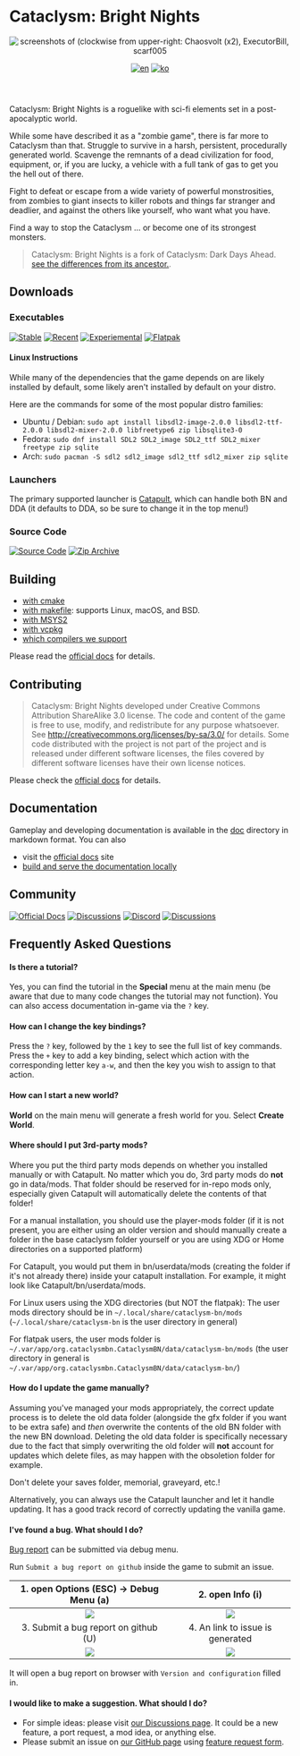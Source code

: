 # Cataclysm: Bright Nights

<header align="center">
  <a><img src="docs/en/contribute/img/readme-title.png" title="screenshots of (clockwise from upper-right: Chaosvolt (x2), ExecutorBill, scarf005"></a>

[![en][icon-en]][en] [![ko][icon-ko]][ko]

</header>

[en]: ./README.md
[icon-en]: https://img.shields.io/badge/lang-en-red?style=flat-square
[ko]: ./README.ko.md
[icon-ko]: https://img.shields.io/badge/lang-ko-orange?style=flat-square

Cataclysm: Bright Nights is a roguelike with sci-fi elements set in a post-apocalyptic world.

While some have described it as a "zombie game", there is far more to Cataclysm than that. Struggle
to survive in a harsh, persistent, procedurally generated world. Scavenge the remnants of a dead
civilization for food, equipment, or, if you are lucky, a vehicle with a full tank of gas to get you
the hell out of there.

Fight to defeat or escape from a wide variety of powerful monstrosities, from zombies to giant
insects to killer robots and things far stranger and deadlier, and against the others like yourself,
who want what you have.

Find a way to stop the Cataclysm ... or become one of its strongest monsters.

> Cataclysm: Bright Nights is a fork of Cataclysm: Dark Days Ahead.
> [see the differences from its ancestor.](https://docs.cataclysmbn.org/en/game/changelog/).

## Downloads

### Executables

[![Stable][stable-releases-badge]][stable-releases] [![Recent][all-releases-badge]][all-releases] [![Experiemental][experimental-badge]][experimental-releases] [![Flatpak][flathub-badge]][flathub-releases]

#### Linux Instructions

While many of the dependencies that the game depends on are likely installed by default, some likely aren't installed by default on your distro.

Here are the commands for some of the most popular distro families:

- Ubuntu / Debian: `sudo apt install libsdl2-image-2.0.0 libsdl2-ttf-2.0.0 libsdl2-mixer-2.0.0 libfreetype6 zip libsqlite3-0`
- Fedora: `sudo dnf install SDL2 SDL2_image SDL2_ttf SDL2_mixer freetype zip sqlite`
- Arch: `sudo pacman -S sdl2 sdl2_image sdl2_ttf sdl2_mixer zip sqlite`

### Launchers

The primary supported launcher is [Catapult](https://github.com/qrrk/Catapult), which can handle both BN and DDA (it defaults to DDA, so be sure to change it in the top menu!)

### Source Code

[![Source Code][source-badge]][source] [![Zip Archive][clone-badge]][clone]

[stable-releases]: https://github.com/cataclysmbnteam/Cataclysm-BN/releases/latest "Download stable executable"
[stable-releases-badge]: https://img.shields.io/github/v/release/cataclysmbnteam/Cataclysm-BN?style=for-the-badge&color=success&label=stable
[all-releases]: https://github.com/cataclysmbnteam/Cataclysm-BN/releases?q=prerelease%3Atrue&expanded=true
[all-releases-badge]: https://img.shields.io/github/v/release/cataclysmbnteam/Cataclysm-BN?style=for-the-badge&color=important&label=Latest%20Release&include_prereleases&sort=date
[experimental-releases]: https://github.com/cataclysmbnteam/Cataclysm-BN/releases/tag/experimental
[experimental-badge]: https://img.shields.io/github/v/release/cataclysmbnteam/Cataclysm-BN?style=for-the-badge&color=salmon&label=Experimental%20Release&include_prereleases&sort=date
[flathub-releases]: https://flathub.org/apps/org.cataclysmbn.CataclysmBN
[flathub-badge]: https://img.shields.io/flathub/v/org.cataclysmbn.CataclysmBN?style=for-the-badge&color=success
[source]: https://github.com/cataclysmbnteam/Cataclysm-BN/archive/master.zip "The source can be downloaded as a .zip archive"
[source-badge]: https://img.shields.io/badge/Zip%20Archive-black?style=for-the-badge&logo=github
[clone]: https://github.com/cataclysmbnteam/Cataclysm-BN/ "clone from our GitHub repo"
[clone-badge]: https://img.shields.io/badge/Clone%20From%20Repo-black?style=for-the-badge&logo=github

## Building

- [with cmake](docs/en/dev/guides/building/cmake.md)
- [with makefile](docs/en/dev/guides/building/makefile.md): supports Linux, macOS,
  and BSD.
- [with MSYS2](docs/en/dev/guides/building/msys.md)
- [with vcpkg](docs/en/dev/guides/building/vs_vcpkg.md)
- [which compilers we support](docs/en/dev/reference/compiler_support.md)

Please read the [official docs](https://docs.cataclysmbn.org/en/dev/guides/building/cmake/) for
details.

## Contributing

> Cataclysm: Bright Nights developed under Creative Commons Attribution ShareAlike 3.0 license. The
> code and content of the game is free to use, modify, and redistribute for any purpose whatsoever.
> See http://creativecommons.org/licenses/by-sa/3.0/ for details. Some code distributed with the
> project is not part of the project and is released under different software licenses, the files
> covered by different software licenses have their own license notices.

Please check the [official docs](https://docs.cataclysmbn.org/en/contribute/contributing/) for
details.

## Documentation

Gameplay and developing documentation is available in the [doc](./docs/) directory
in markdown format. You can also

- visit the [official docs](https://docs.cataclysmbn.org/en/) site
- [build and serve the documentation locally](./docs/en/contribute/docs.md)

## Community

[![Official Docs](https://img.shields.io/badge/Docs-LightGray?style=for-the-badge)][docs]
[![Discussions](https://img.shields.io/badge/Discussions-black?style=for-the-badge&logo=github)][discussion]
[![Discord](https://img.shields.io/discord/830879262763909202?style=for-the-badge&logo=discord)][discord]
[![Discussions](https://img.shields.io/badge/CDDA%20Modding-green?style=for-the-badge&logo=discord)][modding]

[discussion]: https://github.com/cataclysmbnteam/Cataclysm-BN/discussions
[discord]: https://discord.gg/XW7XhXuZ89
[modding]: https://discord.gg/B5q4XCa "Unofficial DDA modding community discord has a BN channel"
[docs]: https://docs.cataclysmbn.org "Official BN documentation"

## Frequently Asked Questions

#### Is there a tutorial?

Yes, you can find the tutorial in the **Special** menu at the main menu (be aware that due to many
code changes the tutorial may not function). You can also access documentation in-game via the `?`
key.

#### How can I change the key bindings?

Press the `?` key, followed by the `1` key to see the full list of key commands. Press the `+` key
to add a key binding, select which action with the corresponding letter key `a-w`, and then the key
you wish to assign to that action.

#### How can I start a new world?

**World** on the main menu will generate a fresh world for you. Select **Create World**.

#### Where should I put 3rd-party mods?

Where you put the third party mods depends on whether you installed manually or with Catapult. No matter which you do, 3rd party mods do **not** go in data/mods. That folder should be reserved for in-repo mods only, especially given Catapult will automatically delete the contents of that folder!

For a manual installation, you should use the player-mods folder (if it is not present, you are either using an older version and should manually create a folder in the base cataclysm folder yourself or you are using XDG or Home directories on a supported platform)

For Catapult, you would put them in bn/userdata/mods (creating the folder if it's not already there) inside your catapult installation. For example, it might look like Catapult/bn/userdata/mods.

For Linux users using the XDG directories (but NOT the flatpak): The user mods directory should be in `~/.local/share/cataclysm-bn/mods` (`~/.local/share/cataclysm-bn` is the user directory in general)

For flatpak users, the user mods folder is `~/.var/app/org.cataclysmbn.CataclysmBN/data/cataclysm-bn/mods` (the user directory in general is `~/.var/app/org.cataclysmbn.CataclysmBN/data/cataclysm-bn/`)

#### How do I update the game manually?

Assuming you've managed your mods appropriately, the correct update process is to delete the old data folder (alongside the gfx folder if you want to be extra safe) and _then_ overwrite the contents of the old BN folder with the new BN download. Deleting the old data folder is specifically necessary due to the fact that simply overwriting the old folder will **not** account for updates which delete files, as may happen with the obsoletion folder for example.

Don't delete your saves folder, memorial, graveyard, etc.!

Alternatively, you can always use the Catapult launcher and let it handle updating. It has a good track record of correctly updating the vanilla game.

#### I've found a bug. What should I do?

[Bug report](https://github.com/cataclysmbnteam/Cataclysm-BN/issues/new?template=bug_report.yml) can
be submitted via debug menu.

Run `Submit a bug report on github` inside the game to submit an issue.

|   1. open Options (ESC) -> Debug Menu (a)   |              2. open Info (i)               |
| :-----------------------------------------: | :-----------------------------------------: |
| ![](docs/en/contribute/img/readme-bug1.png) | ![](docs/en/contribute/img/readme-bug2.png) |
|    3. Submit a bug report on github (U)     |      4. An link to issue is generated       |
| ![](docs/en/contribute/img/readme-bug3.png) | ![](docs/en/contribute/img/readme-bug4.png) |

It will open a bug report on browser with `Version and configuration` filled in.

#### I would like to make a suggestion. What should I do?

- For simple ideas: please visit
  [our Discussions page](https://github.com/cataclysmbnteam/Cataclysm-BN/discussions/categories/ideas).
  It could be a new feature, a port request, a mod idea, or anything else.
- Please submit an issue on
  [our GitHub page](https://github.com/cataclysmbnteam/Cataclysm-BN/issues/) using
  [feature request form](https://github.com/cataclysmbnteam/Cataclysm-BN/issues/new?template=feature_request.yml).
